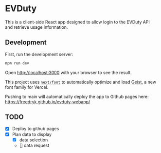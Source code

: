 # EVDuty

This is a client-side React app designed to allow login to the EVDuty API and retrieve usage information.

## Development

First, run the development server:

```bash
npm run dev
```

Open [http://localhost:3000](http://localhost:3000) with your browser to see the result.

This project uses [`next/font`](https://nextjs.org/docs/app/building-your-application/optimizing/fonts) to automatically optimize and load [Geist](https://vercel.com/font), a new font family for Vercel.

Pushing to main will automatically deploy the app to Github pages here: https://freedryk.github.io/evduty-webapp/ 

## TODO

- [x] Deploy to github pages
- [x] Plan data to display
   -  [x] data selection
   -  [] data request
    